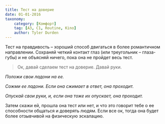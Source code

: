 ```yaml
---
title: Тест на доверие
date: 01-01-2016
taxonomy:
    category: [Комфорт]
	tag: [A3, C1, Routine, Kino]
	author: Tyler Durden
---
```


Тест на правдивость – хороший способ двигаться в более романтичном направлении. Сохраняй четкий контакт глаз (или треугольник – глаза-губы) и не объясняй ничего, пока она не пройдет весь тест.

> Ок, давай сделаем тест на доверие. Давай руки.

*Положи свои ладони на ее.*

*Сожми ее ладони. Если она сжимает в ответ, она проходит.*

*Опускай свои руки, и, если она тоже их опускает, она проходит.*

Затем скажи ей, прошла она тест или нет, и что это говорит тебе о ее способности общаться и доверять людям. Если все ок, тогда она будет более отзывчивой на физическую эскалацию.